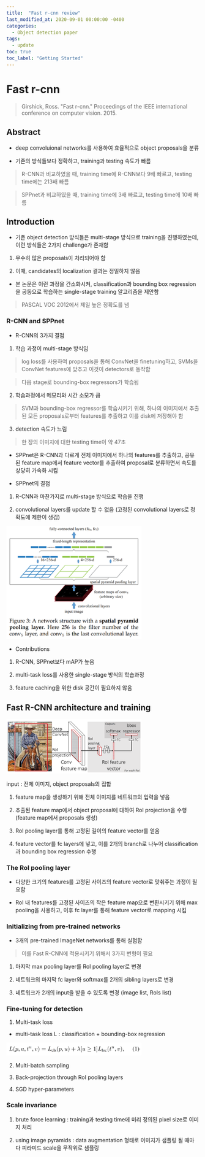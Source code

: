 ```yaml
---
title:  "Fast r-cnn review"
last_modified_at: 2020-09-01 00:00:00 -0400
categories: 
  - Object detection paper
tags:
  - update
toc: true
toc_label: "Getting Started"
---
```


# Fast r-cnn
> Girshick, Ross. "Fast r-cnn." Proceedings of the IEEE international conference on computer vision. 2015.

## Abstract

* deep convoluional networks를 사용하여 효율적으로 object proposals을 분류

* 기존의 방식들보다 정확하고, training과 testing 속도가 빠름

> R-CNN과 비교하였을 때, training time에 R-CNN보다 9배 빠르고, testing time에는 213배 빠름

> SPPnet과 비교하였을 때, training time에 3배 빠르고, testing time에 10배 빠름

## Introduction

* 기존 object detection 방식들은 multi-stage 방식으로 training을 진행하였는데, 이런 방식들은 2가지 challenge가 존재함

1. 무수히 많은 proposals이 처리되어야 함

2. 이때, candidates의 localization 결과는 정밀하지 않음

* 본 논문은 이런 과정을 간소화시켜, classification과 bounding box regression을 공동으로 학습하는 single-stage training 알고리즘을 제안함

> PASCAL VOC 2012에서 제일 높은 정확도를 냄

### R-CNN and SPPnet

* R-CNN의 3가지 결점

1. 학습 과정이 multi-stage 방식임

> log loss를 사용하여 proposals을 통해 ConvNet을 finetuning하고, SVMs을 ConvNet features에 맞추고 이것이 detectors로 동작함

> 다음 stage로 bounding-box regressors가 학습됨

2. 학습과정에서 메모리와 시간 소모가 큼

> SVM과 bounding-box regressor를 학습시키기 위해, 하나의 이미지에서 추출된 모든 proposals로부터 features를 추출하고 이를 disk에 저장해야 함

3. detection 속도가 느림

> 한 장의 이미지에 대한 testing time이 약 47초

* SPPnet은 R-CNN과 다르게 전체 이미지에서 하나의 features를 추출하고, 공유된 feature map에서 feature vector를 추출하여 proposal로 분류하면서 
속도를 상당히 가속화 시킴

* SPPnet의 결점

1. R-CNN과 마찬가지로 multi-stage 방식으로 학습을 진행

2. convolutional layers를 update 할 수 없음 (고정된 convolutional layers로 정확도에 제한이 생김) 

<img src="/assets/img/DeepLab/SPP.PNG" width="70%" height="70%">

* Contributions

1. R-CNN, SPPnet보다 mAP가 높음

2. multi-task loss를 사용한 single-stage 방식의 학습과정

3. feature caching을 위한 disk 공간이 필요하지 않음

## Fast R-CNN architecture and training

<img src="/assets/img/Fast_RCNN/fig1.PNG" width="70%" height="70%">

input : 전체 이미지, object proposals의 집합

1. feature map을 생성하기 위해 전체 이미지를 네트워크의 입력을 넣음

2. 추출된 feature map에서 object proposal에 대하여 RoI projection을 수행 (feature map에서 proposals 생성)

3. RoI pooling layer를 통해 고정된 길이의 feature vector를 얻음

4. feature vector를 fc layers에 넣고, 이를 2개의 branch로 나누어 classification과 bounding box regression 수행

### The RoI pooling layer

* 다양한 크기의 features를 고정된 사이즈의 feature vector로 맞춰주는 과정이 필요함

* RoI 내 features를 고정된 사이즈의 작은 feature map으로 변환시키기 위해 max pooling을 사용하고, 이후 fc layer를 통해 feature vector로 mapping 시킴

### Initializing from pre-trained networks

* 3개의 pre-trained ImageNet networks를 통해 실험함

> 이를 Fast R-CNN에 적용시키기 위해서 3가지 변형이 필요

1. 마지막 max pooling layer를 RoI pooling layer로 변경

2. 네트워크의 마지막 fc layer와 softmax를 2개의 sibling layers로 변경

3. 네트워크가 2개의 input을 받을 수 있도록 변경 (image list, RoIs list)

### Fine-tuning for detection

1. Multi-task loss

* multi-task loss L : classification + bounding-box regression

<img src="/assets/img/Fast_RCNN/eq1.PNG" width="70%" height="70%">

2. Multi-batch sampling

3. Back-projection through RoI pooling layers

4. SGD hyper-parameters

### Scale invariance

1. brute force learning : training과 testing time에 미리 정의된 pixel size로 이미지 처리

2. using image pyramids : data augmentation 형태로 이미지가 샘플링 될 때마다 피라미드 scale을 무작위로 샘플링































